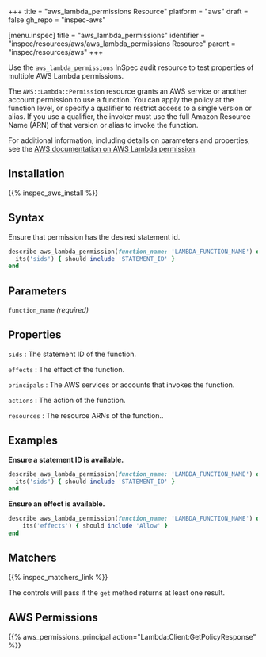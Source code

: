 +++
title = "aws_lambda_permissions Resource"
platform = "aws"
draft = false
gh_repo = "inspec-aws"

[menu.inspec]
title = "aws_lambda_permissions"
identifier = "inspec/resources/aws/aws_lambda_permissions Resource"
parent = "inspec/resources/aws"
+++

Use the `aws_lambda_permissions` InSpec audit resource to test properties of multiple AWS Lambda permissions.

The `AWS::Lambda::Permission` resource grants an AWS service or another account permission to use a function. You can apply the policy at the function level, or specify a qualifier to restrict access to a single version or alias. If you use a qualifier, the invoker must use the full Amazon Resource Name (ARN) of that version or alias to invoke the function.

For additional information, including details on parameters and properties, see the [AWS documentation on AWS Lambda permission](https://docs.aws.amazon.com/AWSCloudFormation/latest/UserGuide/aws-resource-lambda-permission.html).

## Installation

{{% inspec_aws_install %}}

## Syntax

Ensure that permission has the desired statement id.

```ruby
describe aws_lambda_permission(function_name: 'LAMBDA_FUNCTION_NAME') do
  its('sids') { should include 'STATEMENT_ID' }
end
```

## Parameters

`function_name` _(required)_

## Properties

`sids`
: The statement ID of the function.

`effects`
: The effect of the function.

`principals`
: The AWS services or accounts that invokes the function.

`actions`
: The action of the function.

`resources`
: The resource ARNs of the function..

## Examples

**Ensure a statement ID is available.**

```ruby
describe aws_lambda_permission(function_name: 'LAMBDA_FUNCTION_NAME') do
  its('sids') { should include 'STATEMENT_ID' }
end
```

**Ensure an effect is available.**

```ruby
describe aws_lambda_permission(function_name: 'LAMBDA_FUNCTION_NAME') do
    its('effects') { should include 'Allow' }
end
```

## Matchers

{{% inspec_matchers_link %}}

The controls will pass if the `get` method returns at least one result.

## AWS Permissions

{{% aws_permissions_principal action="Lambda:Client:GetPolicyResponse" %}}
